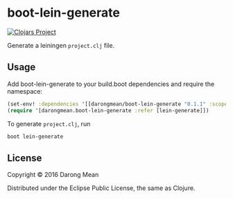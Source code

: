 # boot-lein-generate


[![Clojars Project](https://img.shields.io/clojars/v/darongmean/boot-lein-generate.svg)](https://clojars.org/darongmean/boot-lein-generate)


Generate a leiningen `project.clj` file.

## Usage

Add boot-lein-generate to your build.boot dependencies and require the namespace:

```clojure
(set-env! :dependencies '[[darongmean/boot-lein-generate "0.1.1" :scope "test"]])
(require '[darongmean.boot-lein-generate :refer [lein-generate]])
```

To generate `project.clj`, run
```bash
boot lein-generate
```

## License

Copyright © 2016 Darong Mean

Distributed under the Eclipse Public License, the same as Clojure.